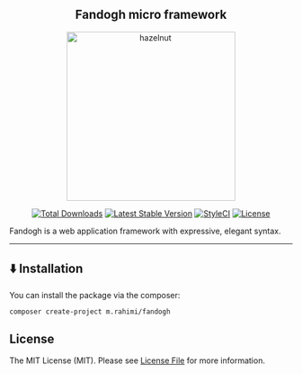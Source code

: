 <h2 align="center">
    Fandogh micro framework
</h2>

<p align="center">
    <img width="300px" src="https://user-images.githubusercontent.com/22294125/178355543-6da98d58-d32c-45ba-bebd-428dc1daea3f.png" alt="hazelnut"></img>
</p>

<p align="center">
    <a href="https://packagist.org/packages/m.rahimi/fandogh"><img src="https://img.shields.io/packagist/dt/m.rahimi/fandogh" alt="Total Downloads"></a>
    <a href="https://packagist.org/packages/m.rahimi/fandogh"><img src="https://img.shields.io/packagist/v/m.rahimi/fandogh" alt="Latest Stable Version"></a>
    <a href="https://github.styleci.io/repos/400930505?branch=master"><img src="https://github.styleci.io/repos/400930505/shield?branch=master" alt="StyleCI"></a>
    <a href="https://packagist.org/packages/m.rahimi/fandogh"><img src="https://img.shields.io/packagist/l/m.rahimi/fandogh" alt="License"></a>
</p>

Fandogh is a web application framework with expressive, elegant syntax.

----
## ⬇️ Installation
You can install the package via the composer:
```
composer create-project m.rahimi/fandogh
```

## License

The MIT License (MIT). Please see [License File](LICENSE) for more information.